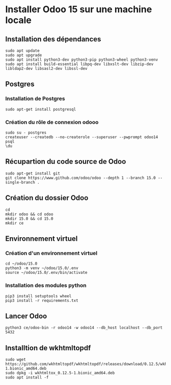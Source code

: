 # Installer Odoo 15 sur une machine locale

## Installation des dépendances
```
sudo apt update 
sudo apt upgrade 
sudo apt install python3-dev python3-pip python3-wheel python3-venv
sudo apt install build-essential libpq-dev libxslt-dev libzip-dev libldap2-dev libsasl2-dev libssl-dev
```

## Postgres
### Installation de Postgres
```
sudo apt-get install postgresql
```
### Création du rôle de connexion odooo
```
sudo su - postgres
createuser --createdb --no-createrole --superuser --pwprompt odoo14
psql
\du
```

## Récupartion du code source de Odoo
```
sudo apt-get install git
git clone https://www.github.com/odoo/odoo --depth 1 --branch 15.0 --single-branch .
```

## Création du dossier Odoo
```
cd
mkdir odoo && cd odoo
mkdir 15.0 && cd 15.0
mkdir ce
```

## Environnement virtuel
### Création d'un environnement virtuel
```
cd ~/odoo/15.0
python3 -m venv ~/odoo/15.0/.env
source ~/odoo/15.0/.env/bin/activate
```
### Installation des modules python
```
pip3 install setuptools wheel
pip3 install -r requirements.txt
```

## Lancer Odoo
```
python3 ce/odoo-bin -r odoo14 -w odoo14 --db_host localhost --db_port 5432
```

## Installtion de wkhtmltopdf
```
sudo wget https://github.com/wkhtmltopdf/wkhtmltopdf/releases/download/0.12.5/wkhtmltox_0.12.5-1.bionic_amd64.deb
sudo dpkg -i wkhtmltox_0.12.5-1.bionic_amd64.deb
sudo apt install -f
```
